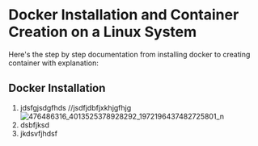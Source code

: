 # Docker Installation and Container Creation on a Linux System
 Here's the step by step documentation from installing docker to creating container with explanation:

## Docker Installation
1. jdsfgjsdgfhds
   //jsdfjdbfjxkhjgfhjg
     ![476486316_4013525378928292_1972196437482725801_n](https://github.com/user-attachments/assets/d0e282cb-02fd-4039-b3b6-805edcccc112)
  3. dsbfjksd
  4. jkdsvfjhdsf

